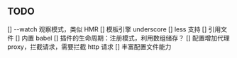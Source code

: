 ## TODO
[] --watch 观察模式，类似 HMR 
[] 模板引擎 underscore
[] less 支持
[] 引用文件
[] 内置 babel
[] 插件的生命周期：注册模式，利用数组储存？
[] 配置增加代理 proxy，拦截请求，需要拦截 http 请求
[] 丰富配置文件能力
